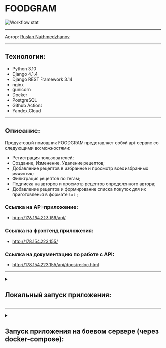 # FOODGRAM
![Workflow stat](https://github.com/RuslanNakhmedzhanov/foodgram-project-react/actions/workflows/foodgram_workflow.yml/badge.svg)
***
Автор: [Ruslan Nakhmedzhanov ](https://github.com/RuslanNakhmedzhanov )
***

## Технологии:

- Python 3.10
- Django 4.1.4
- Django REST Framework 3.14
- nginx
- gunicorn
- Docker
- PostgreSQL
- Github Actions
- Yandex.Cloud

***

## Описание:

Продуктовый помощник FOODGRAM представляет собой api-сервис со следующими возможностями:

- Регистрация пользователей;
- Создание, Изменение, Удаление рецептов;
- Добавление рецептов в избранное и просмотр всех избранных рецептов;
- Фильтрация рецептов по тегам;
- Подписка на авторов и просмотр рецептов определенного автора;
- Добавление рецептов и формирование списка покупок для их приготовления в формате `txt` ;

### Ссылка на API-приложение:
- http://178.154.223.155/api/

### Ссылка на фронтенд приложения:
- http://178.154.223.155/

### Ссылка на документацию по работе c API:
- http://178.154.223.155/api/docs/redoc.html

***

<details>
<summary><h2>Локальный запуск приложения:</h2></summary>

- Клонировать репозиторий на компьютер:
```
git clone https://github.com/RuslanNakhmedzhanov/foodgram-project-react.git
```
- Создать виртуальное окружение:
```
python -m venv venv
```
- Перейти в виртуальное окружение:
```
source venv/bin/activate
```
- Перейти в папку `backend`
```
cd backend
```
- Установить зависимости в виртуальное окружение:
```
pip install -r requirements
```
- В файле backend/settings.py установить значение поля `POSTGRESQL_DB` на `False`. В этом случае наш проект будет работать с БД SQLite.

- Создать и выполнить миграции:
```
python manage.py makemigrations
```
```
python manage.py migrate
```
- Создать супер пользователя:
```
python manage.py createsuperuser
```
- В проекте подготовлена management команда для загрузки подготовленных данных для тегов и ингредиентов (2147 записей). Чтобы загрузить данные выполнить команду: 
```
python manage.py load_data
```
- Запустить проект:
```
python manage.py runserver
```
***
</details>

***

<details>
<summary><h2>Запуск приложения на боевом сервере (через docker-compose):</h2></summary>

Для запуска проекта на боевом сервере понадобятся файлы из папки infra.

- Клонировать репозиторий на компьютер:
```
git clone https://github.com/RuslanNakhmedzhanov/foodgram-project-react.git
```
- Подключиться к серверу:
```
ssh <server user>@<server IP>
```
- Установить Docker на сервере:
```
sudo apt install docker.io
```
- Установить docker-compose на сервер (Linux)
```
sudo curl -L "https://github.com/docker/compose/releases/download/1.29.2/docker-compose-$(uname -s)-$(uname -m)" -o /usr/local/bin/docker-compose
```
- Предоставить права docker-compose
```
sudo chmod +x /usr/local/bin/docker-compose
```
- Создать директорию для проекта
```
mkdir foodgram && cd foodgram/
```
- Создать env-file:
```
touch .env
```
- Пример заполнения .env файла
```
DJANGO_SECRET_KEY='Django-Secret-Key'
DB_ENGINE=django.db.backends.postgresql
DB_NAME=postgres
DB_USER=postgres
DB_PASSWORD=postgres
DB_HOST=db
DB_PORT=5432
```
- Скопировать файлы из папки `infra` из ранее клонированного репозитория:
```
scp -r infra/* <server user>@<server IP>:/home/<server user>/foodgram/
```
- Запустить docker-compose на сервере:
```
sudo docker-compose up -d
```
- После успешной сборки контейнеров в контейнере `backend` создать и выполнить миграции, собрать статику
```
sudo docker-compose exec backend python manage.py makemigrations
sudo docker-compose exec backend python manage.py migrate
sudo docker-compose exec backend python manage.py collectstatic --no-input
```
- Создать супер пользователя:
```
sudo docker-compose exec backend python manage.py createsuperuser
```
- В проекте подготовлена management команда для загрузки подготовленных данных для тегов и ингредиентов (2147 записей). Чтобы загрузить данные выполнить команду: 
```
sudo docker-compose exec backend python manage.py load_data
```
- Для доступа в панель администратора ввести:
```
email: rusa@mail.ru password: 1234
```
- Готово! Переходите на сервер, все работает.
```
***
</details>

***